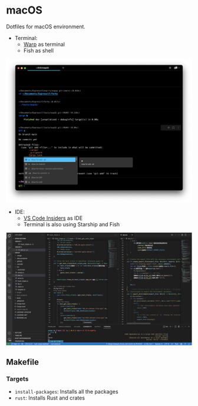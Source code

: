 # macOS
Dotfiles for macOS environment.

- Terminal:
  - [Warp](https://www.warp.dev/) as terminal
  - Fish as shell

![Terminal](assets/terminal.png)

- IDE:
  - [VS Code Insiders](https://code.visualstudio.com/insiders/) as IDE
  - Terminal is also using Starship and Fish

![VS Code](assets/vscode.png)

## Makefile
### Targets
* `install-packages`: Installs all the packages
* `rust`: Installs Rust and crates
